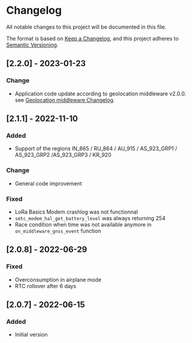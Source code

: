 # Changelog

All notable changes to this project will be documented in this file.

The format is based on [Keep a Changelog](https://keepachangelog.com/en/1.0.0/),
and this project adheres to [Semantic Versioning](https://semver.org/spec/v2.0.0.html).

## [2.2.0] - 2023-01-23

### Change
- Application code update according to geolocation middleware v2.0.0. see [Geolocation middleware Changelog](../../../geolocation_middleware/CHANGELOG.md).

## [2.1.1] - 2022-11-10

### Added
- Support of the regions IN_865 / RU_864 / AU_915 / AS_923_GRP1 / AS_923_GRP2 /AS_923_GRP3 / KR_920   

### Change
- General code improvement

### Fixed
- LoRa Basics Modem crashlog was not functionnal
- `smtc_modem_hal_get_battery_level` was always returning 254
- Race condition when time was not available anymore in `on_middleware_gnss_event` function

## [2.0.8] - 2022-06-29

### Fixed

- Overconsumption in airplane mode
- RTC rollover after 6 days

## [2.0.7] - 2022-06-15

### Added

- Initial version
